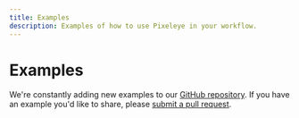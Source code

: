 ```yaml
---
title: Examples
description: Examples of how to use Pixeleye in your workflow.
---
```


# Examples

We're constantly adding new examples to our [GitHub repository](https://github.com/pixeleye-io/pixeleye/tree/main/examples). If you have an example you'd like to share, please [submit a pull request](https://github.com/pixeleye-io/pixeleye/pulls).

